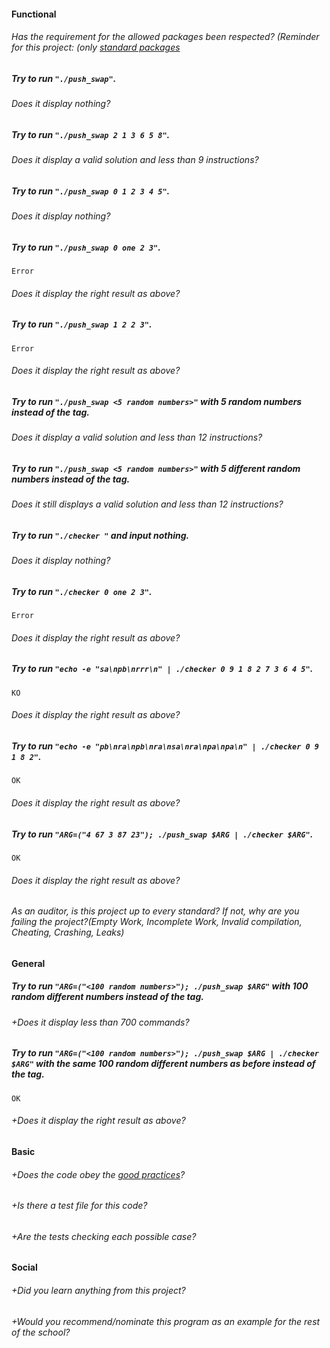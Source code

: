 #### Functional

###### Has the requirement for the allowed packages been respected? (Reminder for this project: (only [standard packages](https://golang.org/pkg/)

##### Try to run `"./push_swap"`.

###### Does it display nothing?

##### Try to run `"./push_swap 2 1 3 6 5 8"`.

###### Does it display a valid solution and less than 9 instructions?

##### Try to run `"./push_swap 0 1 2 3 4 5"`.

###### Does it display nothing?

##### Try to run `"./push_swap 0 one 2 3"`.

```console
Error
```

###### Does it display the right result as above?

##### Try to run `"./push_swap 1 2 2 3"`.

```console
Error
```

###### Does it display the right result as above?

##### Try to run `"./push_swap <5 random numbers>"` with 5 random numbers instead of the tag.

###### Does it display a valid solution and less than 12 instructions?

##### Try to run `"./push_swap <5 random numbers>"` with 5 different random numbers instead of the tag.

###### Does it still displays a valid solution and less than 12 instructions?

##### Try to run `"./checker "` and input nothing.

###### Does it display nothing?

##### Try to run `"./checker 0 one 2 3"`.

```console
Error
```

###### Does it display the right result as above?

##### Try to run `"echo -e "sa\npb\nrrr\n" | ./checker 0 9 1 8 2 7 3 6 4 5"`.

```console
KO
```

###### Does it display the right result as above?

##### Try to run `"echo -e "pb\nra\npb\nra\nsa\nra\npa\npa\n" | ./checker 0 9 1 8 2"`.

```console
OK
```

###### Does it display the right result as above?

##### Try to run `"ARG=("4 67 3 87 23"); ./push_swap $ARG | ./checker $ARG"`.

```console
OK
```

###### Does it display the right result as above?

###### As an auditor, is this project up to every standard? If not, why are you failing the project?(Empty Work, Incomplete Work, Invalid compilation, Cheating, Crashing, Leaks)

#### General

##### Try to run `"ARG=("<100 random numbers>"); ./push_swap $ARG"` with 100 random different numbers instead of the tag.

###### +Does it display less than 700 commands?

##### Try to run `"ARG=("<100 random numbers>"); ./push_swap $ARG | ./checker $ARG"` with the same 100 random different numbers as before instead of the tag.

```console
OK
```

###### +Does it display the right result as above?

#### Basic

###### +Does the code obey the [good practices](https://public.01-edu.org/subjects/good-practices/)?

###### +Is there a test file for this code?

###### +Are the tests checking each possible case?

#### Social

###### +Did you learn anything from this project?

###### +Would you recommend/nominate this program as an example for the rest of the school?
